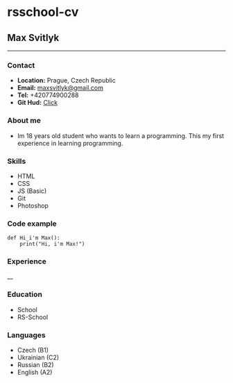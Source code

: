 # rsschool-cv

##  Max Svitlyk
___
### **Contact**

>
* **Location:** Prague, Czech Republic  
* **Email:** maxsvitlyk@gmail.com
* **Tel:**  +420774900288 
* **Git Hud:** [Click](https://github.com/MaxSvitlyk)
  
### **About me**
* Im 18 years old student who wants to learn a programming. This my first experience in learning programming.

### **Skills**
* HTML
* CSS
* JS (Basic)
* Git
* Photoshop

### **Code example**
```
def Hi_i'm Max():
    print("Hi, i'm Max!") 

```

### **Experience**
__

### **Education**
* School
* RS-School

### **Languages**
* Czech (B1)
* Ukrainian (C2)
* Russian (B2)
* English (A2)
